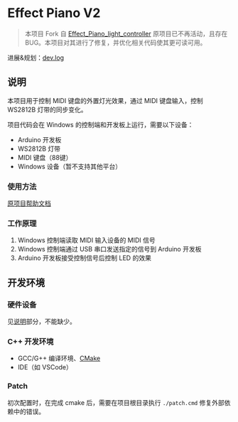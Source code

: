 # Effect Piano V2

> 本项目 Fork 自 [Effect_Piano_light_controller](https://github.com/esun-z/Effect_Piano_light_controller)
> 原项目已不再活动，且存在 BUG。本项目对其进行了修复，并优化相关代码使其更可读可用。

进展&规划：[dev.log](DEVLOG.md)

## 说明

本项目用于控制 MIDI 键盘的外置灯光效果，通过 MIDI 键盘输入，控制 WS2812B 灯带的同步变化。

项目代码会在 Windows 的控制端和开发板上运行，需要以下设备：

- Arduino 开发板
- WS2812B 灯带
- MIDI 键盘（88键）
- Windows 设备（暂不支持其他平台）

### 使用方法

[原项目帮助文档](https://www.bilibili.com/read/cv6327363)
  
### 工作原理

1. Windows 控制端读取 MIDI 输入设备的 MIDI 信号
2. Windows 控制端通过 USB 串口发送指定的信号到 Arduino 开发板
3. Arduino 开发板接受控制信号后控制 LED 的效果

## 开发环境

### 硬件设备

见[说明](#说明)部分，不能缺少。

### C++ 开发环境

- GCC/G++ 编译环境、[CMake](https://cmake.org/download/)
- IDE（如 VSCode）

### Patch

初次配置时，在完成 cmake 后，需要在项目根目录执行 `./patch.cmd` 修复外部依赖中的错误。
